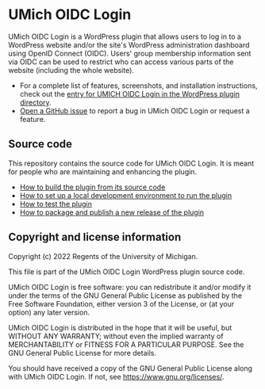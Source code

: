 # UMich OIDC Login

UMich OIDC Login is a WordPress plugin that allows users to log in to a WordPress website and/or the site's WordPress administration dashboard using OpenID Connect (OIDC).  Users' group membership information sent via OIDC can be used to restrict who can access various parts of the website (including the whole website).

* For a complete list of features, screenshots, and installation instructions, check out the [entry for UMICH OIDC Login in the WordPress plugin directory](https://wordpress.org/plugins/umich-oidc-login/).
* [Open a GitHub issue](https://github.com/its-webhosting/umich-oidc-login/issues) to report a bug in UMich OIDC Login or request a feature.

## Source code

This repository contains the source code for UMich OIDC Login.  It is meant for people who are maintaining and enhancing the plugin.

* [How to build the plugin from its source code](docs/building.md)
* [How to set up a local development environment to run the plugin](docs/developing.md)
* [How to test the plugin](docs/testing.md)
* [How to package and publish a new release of the plugin](docs/packaging.md)

## Copyright and license information

Copyright (c) 2022 Regents of the University of Michigan.

This file is part of the UMich OIDC Login WordPress plugin source code.

UMich OIDC Login is free software: you can redistribute it and/or modify it under the terms of the GNU General Public License as published by the Free Software Foundation, either version 3 of the License, or (at your option) any later version.

UMich OIDC Login is distributed in the hope that it will be useful, but WITHOUT ANY WARRANTY; without even the implied warranty of MERCHANTABILITY or FITNESS FOR A PARTICULAR PURPOSE. See the GNU General Public License for more details.

You should have received a copy of the GNU General Public License along with UMich OIDC Login. If not, see <https://www.gnu.org/licenses/>.
